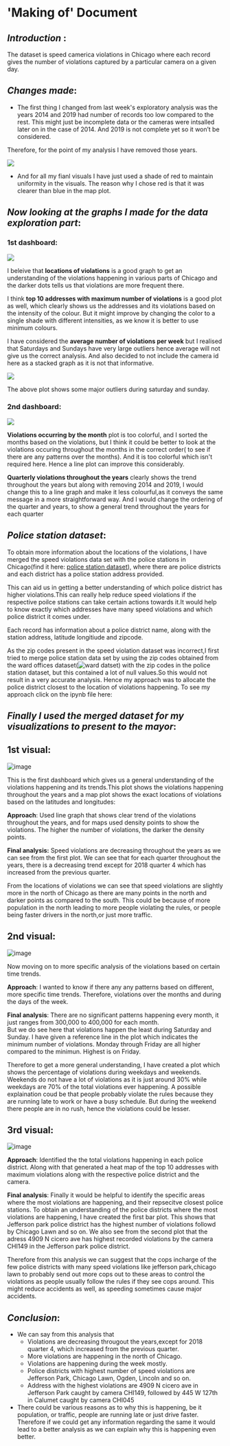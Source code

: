 # 'Making of' Document
## *Introduction* :
The dataset is speed camerica violations in Chicago where each record gives the number of violations captured by a particular camera on a given day.

## *Changes made*:
* The first thing I changed from last week's exploratory analysis was the years 2014 and 2019 had number of records too low compared to the rest. This might just be incomplete data or the cameras were intsalled later on in the case of 2014. And 2019 is not complete yet so it won’t be considered.

Therefore, for the point of my analysis I have removed those years.

![](indproj/Picture4.png)

* And for all my fianl visuals I have just used a shade of red to maintain uniformity in the visuals. The reason why I chose red is that it was clearer than blue in the map plot.

## *Now looking at the graphs I made for the data exploration part*:
### 1st dashboard:

![](indproj/Picture6.png)

I beleive that **locations of violations** is a good graph to get an understanding of the violations happening in various parts of Chicago and the darker dots tells us that violations are more frequent there.

I think **top 10 addresses with maximum number of violations** is a good plot as well, which clearly shows us the addresses and its violations based on the intensity of the colour. But it might improve by changing the color to a single shade with different intensities, as we know it is better to use minimum colours.

I have considered the **average number of violations per week** but I realised that Saturdays and Sundays have very large outliers hence average will not give us the correct analysis. And also decided to not include the camera id here as a stacked graph as it is not that informative. 

![](indproj/Picture5.png)

The above plot shows some major outliers during saturday and sunday.

### 2nd dashboard:
![](indproj/Picture7.png)

**Violations occurring by the month** plot is too colorful, and I sorted the months based on the violations, but I think it could be better to look at the violations occuring throughout the months in the correct order( to see if there are any patterns over the months). And it is too colorful which isn't required here. Hence a line plot can improve this considerably.

**Quarterly violations throughout the years** clearly shows the trend throughout the years but along with removing 2014 and 2019, I would change this to a line graph and make it less colourful,as it conveys the same message in a more straightforward way. And I would change the ordering of the quarter and years, to show a general trend throughout the years for each quarter

## *Police station dataset*:
To obtain more information about the locations of the violations, I have merged the speed violations data set with the police stations in Chicago(find it here: [police station dataset](https://data.cityofchicago.org/Public-Safety/Police-Stations/z8bn-74gv)), where there are police districts and each district has a police station address provided.

This can aid us in getting a better understanding of which police district has higher violations.This can really help reduce speed violations if the respective poilce stations can take certain actions towards it.It would help to know exactly which addresses have many speed violations and which police district it comes under. 

Each record has information about a police district name, along with the station address, latitude longitiude and zipcode.

As the zip codes present in the speed violation dataset was incorrect,I first tried to merge police station data set by  using the zip codes obtained from the ward offices dataset(![ward datset](https://data.cityofchicago.org/Facilities-Geographic-Boundaries/Ward-Offices/htai-wnw4)) with the zip codes in the police station dataset, but this contained a lot of null values.So this would not result in a very accurate analysis. Hence my approach was to allocate the police district closest to the location of violations happening.
To see my approach click on the ipynb file here:

## *Finally I used the merged dataset for my visualizations to present to the mayor*:

## 1st visual:
![image](indproj/Picture1.png)

This is the first dashboard which gives us a general understanding of the violations happening and its trends.This plot shows the violations happening throughout the years and a map plot shows the exact locations of violations based on the latitudes and longitudes:

**Approach**: 
Used line graph that shows clear trend of the violations throughout the years, and for maps used density points to show the violations. The higher the number of violations, the darker the density points.

**Final analysis:**
Speed violations are decreasing throughout the years as we can see from the first plot. We can see that for each quarter throughout the years, there is a decreasing trend except for 2018 quarter 4 which has increased from the previous quarter. 

From the locations of violations we can see that speed violations are slightly more in the north of Chicago as there are many points in the north and darker points as compared to the south. This could be because of more population in the north leading to more people violating the rules, or people being faster drivers in the north,or just more traffic.


## 2nd visual:
![image](indproj/Picture2.png)

Now moving on to more specific analysis of the violations based on certain time trends. 

**Approach**:
I wanted to know if there any any patterns based on different, more specific time trends. Therefore, violations over the months and during the days of the week.

**Final analysis**:
There are no significant patterns happening every month, it just ranges from 300,000 to 400,000 for each month.                                                                       
But we do see here that violations happen the least during Saturday and Sunday. I have given a reference line in the plot which indicates the minimum number of violations. Monday through Friday are all higher compared to the minimun. Highest is on Friday.

Therefore to get a more general understanding, I have created a plot which shows the percentage of violations during weekdays and weekends. Weekends do not have a lot of violations as it is just around 30% while weekdays are 70% of the total violations ever happening. A possible explaination coud be that people probably violate the rules because they are running late to work or have a busy schedule. But during the weekend there people are in no rush, hence the violations could be lesser.

## 3rd visual:
![image](indproj/Picture3.png)

**Approach**: Identified the  the total violations happening in each police district. Along with that generated a heat map of the top 10 addresses with maximum violations along with the respective police district and the camera.

**Final analysis**:
Finally it would be helpful to identify the specific areas where the most violations are happening, and their repsecitve closest police stations. To obtain an understanding of the police districts where the most violations are happening, I have created the first bar plot. This shows that Jefferson park police district has the highest number of violations followd by Chicago Lawn and so on. We also see from the second plot that the adress 4909 N cicero ave has highest recorded violations by the camera CHI149 in the Jefferson park police district.

Therefore from this analysis we can suggest that the cops incharge of the few police districts with many speed violations like jefferson park,chicago lawn to probably send out more cops out to these areas to control the violations as people usually follow the rules if they see cops around. This might reduce accidents as well, as speeding sometimes cause major accidents. 

## *Conclusion*:

* We can say from this analysis that
  - Violations are decreasing througout the years,except for 2018 quarter 4, which increased from the previous quarter.
  - More violations are happening in the north of Chicago. 
  - Violations are happening during the week mostly.
  - Police districts with highest number of speed violations are Jefferson Park, Chicago Lawn, Ogden, Lincoln and so on.
  - Address with the highest violations are 4909 N cicero ave in Jefferson Park caught by camera CHI149, followed by 445 W 127th in Calumet caught by camera CHI045
* There could be various reasons as to why this is happening, be it population, or traffic, people are running late or just drive faster. Therefore if we could get any information regarding the same it would lead to a better analysis as we can explain why this is happening even better. 












